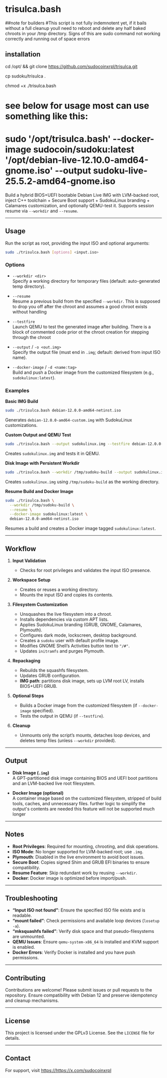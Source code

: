 # trisulca.bash

##note for builders
#This script is not fully indemnotent yet, if it bails without a full cleanup youll need to reboot and delete any half baked chroots in your /tmp directory. Signs of this are sudo command not working correctly and running out of space errors





## installation

cd /opt/ && git clone https://github.com/sudocoinxrpl/trisulca.git

cp sudoku/trisulca .

chmod +x ./trisulca.bash

# see below for usage most can use something like this:
#  sudo '/opt/trisulca.bash' --docker-image sudocoin/sudoku:latest '/opt/debian-live-12.10.0-amd64-gnome.iso' --output sudoku-live-25.5.2-amd64-gnome.iso


















Build a hybrid BIOS+UEFI bootable Debian Live IMG with LVM-backed root, inject C++ toolchain + Secure Boot support + SudokuLinux branding + Calamares customization, and optionally QEMU-test it. Supports session resume via `--workdir` and `--resume`.

---

## Usage

Run the script as root, providing the input ISO and optional arguments:

```bash
sudo ./trisulca.bash [options] <input.iso>
```

### Options

- `--workdir <dir>`  
  Specify a working directory for temporary files (default: auto-generated temp directory).

- `--resume`  
  Resume a previous build from the specified `--workdir`.
  This is supposed to drop you off after the chroot and assumes a good chroot exists without handling
  

- `--testfire`  
  Launch QEMU to test the generated image after building.
  There is a block of commented code prior ot the chroot creation for stepping through the chroot

- `--output` / `-o <out.img>`  
  Specify the output file (must end in `.img`; default: derived from input ISO name).

- `--docker-image` / `-d <name:tag>`  
  Build and push a Docker image from the customized filesystem (e.g., `sudokulinux:latest`).

### Examples

**Basic IMG Build**  
```bash
sudo ./trisulca.bash debian-12.0.0-amd64-netinst.iso
```
Generates `debian-12.0.0-amd64-custom.img` with SudokuLinux customizations.

**Custom Output and QEMU Test**  
```bash
sudo ./trisulca.bash --output sudokulinux.img --testfire debian-12.0.0-amd64-netinst.iso
```
Creates `sudokulinux.img` and tests it in QEMU.

**Disk Image with Persistent Workdir**  
```bash
sudo ./trisulca.bash --workdir /tmp/sudoku-build --output sudokulinux.img debian-12.0.0-amd64-netinst.iso
```
Creates `sudokulinux.img` using `/tmp/sudoku-build` as the working directory.

**Resume Build and Docker Image**  
```bash
sudo ./trisulca.bash \
  --workdir /tmp/sudoku-build \
  --resume \
  --docker-image sudokulinux:latest \
  debian-12.0.0-amd64-netinst.iso
```
Resumes a build and creates a Docker image tagged `sudokulinux:latest`.

---

## Workflow

1. **Input Validation**  
   - Checks for root privileges and validates the input ISO presence.

2. **Workspace Setup**  
   - Creates or reuses a working directory.  
   - Mounts the input ISO and copies its contents.

3. **Filesystem Customization**  
   - Unsquashes the live filesystem into a chroot.  
   - Installs dependencies via custom APT lists.  
   - Applies SudokuLinux branding (GRUB, GNOME, Calamares, Plymouth).  
   - Configures dark mode, lockscreen, desktop background.  
   - Creates a `sudoku` user with default profile image.  
   - Modifies GNOME Shell’s Activities button text to `"/#"`.  
   - Updates `initramfs` and purges Plymouth.

4. **Repackaging**  
   - Rebuilds the squashfs filesystem.  
   - Updates GRUB configuration.  
   - **IMG path**: partitions disk image, sets up LVM root LV, installs BIOS+UEFI GRUB.  

5. **Optional Steps**  
   - Builds a Docker image from the customized filesystem (if `--docker-image` specified).  
   - Tests the output in QEMU (if `--testfire`).

6. **Cleanup**  
   - Unmounts only the script’s mounts, detaches loop devices, and deletes temp files (unless `--workdir` provided).

---

## Output

- **Disk Image (`.img`)**  
  A GPT-partitioned disk image containing BIOS and UEFI boot partitions and an LVM-backed live root filesystem.

- **Docker Image (optional)**  
  A container image based on the customized filesystem, stripped of build tools, caches, and unnecessary files.
  further logic to simplify the output's contents are needed this feature will not be supported much longer

---

## Notes

- **Root Privileges**: Required for mounting, chrooting, and disk operations.  
- **ISO Mode**: No longer supported for LVM-backed root; use `.img`.  
- **Plymouth**: Disabled in the live environment to avoid boot issues.  
- **Secure Boot**: Copies signed Shim and GRUB EFI binaries to ensure compatibility.  
- **Resume Feature**: Skip redundant work by reusing `--workdir`.  
- **Docker**: Docker image is optimized before import/push.

---

## Troubleshooting

- **“Input ISO not found”**: Ensure the specified ISO file exists and is readable.  
- **“mount failed”**: Check permissions and available loop devices (`losetup -a`).  
- **“mksquashfs failed”**: Verify disk space and that pseudo-filesystems are unmounted.  
- **QEMU Issues**: Ensure `qemu-system-x86_64` is installed and KVM support is enabled.  
- **Docker Errors**: Verify Docker is installed and you have push permissions.

---

## Contributing

Contributions are welcome! Please submit issues or pull requests to the repository. Ensure compatibility with Debian 12 and preserve idempotency and cleanup mechanisms.

---

## License

This project is licensed under the GPLv3 License. See the `LICENSE` file for details.

---

## Contact

For support, visit <https://https://x.com/sudocoinxrpl>
